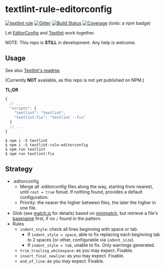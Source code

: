 # textlint-rule-editorconfig

[![textlint rule][textlint-badge]][Textlint]
[![Gitter][gitter-badge]][gitter-url]
[![Build Status][build-badge]][build-url]
[![Coverage][coverage-badge]][coverage-url]
(todo: a npm badge)

[textlint-badge]: https://img.shields.io/badge/textlint-fixable-green.svg?style=social
[gitter-badge]: https://badges.gitter.im/arrowrowe/textlint-rule-editorconfig.svg
[gitter-url]: https://gitter.im/arrowrowe/textlint-rule-editorconfig?utm_source=badge&utm_medium=badge&utm_campaign=pr-badge
[build-url]: https://travis-ci.org/arrowrowe/textlint-rule-editorconfig
[build-badge]: https://travis-ci.org/arrowrowe/textlint-rule-editorconfig.svg
[coverage-url]: https://codecov.io/github/arrowrowe/textlint-rule-editorconfig?branch=master
[coverage-badge]: https://codecov.io/github/arrowrowe/textlint-rule-editorconfig/coverage.svg?branch=master

[EditorConfig]: http://editorconfig.org/
[Textlint]: https://textlint.github.io/
[Textlint-readme]: https://github.com/textlint/textlint#readme

Let [EditorConfig][EditorConfig] and [Textlint][Textlint] work together.

NOTE: This repo is **STILL** in development. Any help is welcome.

## Usage

See also [Textlint's readme][Textlint-readme].

(Currently **NOT** available, as this repo is not yet published on NPM.)

__TL;DR__

```javascript
{
  // ...
  "scripts": {
    "textlint": "textlint",
    "textlint:fix": "textlint --fix"
  }
  // ...
}
```

```
$ npm i -S textlint
$ npm i -S textlint-rule-editorconfig
$ npm run textlint
$ npm run textlint:fix
```

## Strategy

- .editorconfig
  - Merge all .editorconfig files along the way, starting from nearest, until `root = true` fonud. If nothing found, provides a default configuration.
  - Priority: the nearer the higher between files, the later the higher in one file.
- Glob (see [match.js](match.js) for details) based on [minimatch](https://www.npmjs.com/package/minimatch), but retrieve a file's [basename](https://nodejs.org/api/path.html#path_path_basename_p_ext) first, if no `/` found in the pattern.
- Rules
  - `indent_style`: check all lines beginning with space or tab.
    - If `indent_style = space`, able to fix replacing each beginning tab to 2 spaces (or other, configurable via `indent_size`).
    - If `indent_style = tab`, unable to fix. Only warnings generated.
  - `trim_trailing_whitespace`: as you may expect. Fixable.
  - `insert_final_newline`: as you may expect. Fixable.
  - `end_of_line`: as you may expect. Fixable.
